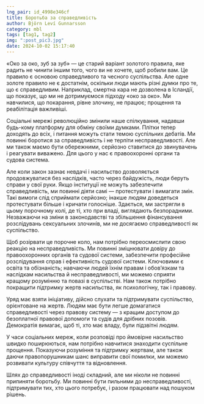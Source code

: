 ```yaml
---
lng_pair: id_4998e346cf
title: Боротьба за справедливість
author: Björn Leví Gunnarsson
category: mbl
tags: [tag1, tag2]
img: ":post_pic3.jpg"
date: 2024-10-02 15:17:40
---
```

«Око за око, зуб за зуб» — це старий варіант золотого правила, яке радить не чинити іншим того, чого ви не хочете, щоб робили вам. Це правило є основою справедливого та чесного суспільства. Але одне золоте правило не є достатнім, оскільки люди мають різні думки про те, що є справедливим. Наприклад, смертна кара не дозволена в Ісландії, що показує, що ми не дотримуємося підходу «око за око». Ми навчилися, що покарання, рівне злочину, не працює; прощення та реабілітація важливіші.

Соціальні мережі революційно змінили наше спілкування, надавши будь-кому платформу для обміну своїми думками. Плітки тепер доходять до всіх, і питання можуть стати темою суспільних дебатів. Ми повинні боротися за справедливість і не терпіти несправедливості. Але ми також маємо бути обережними, серйозно ставитися до звинувачень і реагувати виважено. Для цього у нас є правоохоронні органи та судова система.

Але коли закон зазнає невдачі і насильство дозволяється продовжуватися без наслідків, часто через байдужість, люди беруть справи у свої руки. Якщо інституції не можуть забезпечити справедливість, ми повинні діяти самі — протестувати і вимагати змін. Такі вимоги слід сприймати серйозно; інакше людям доведеться протестувати більше і кричати голосніше. Здається, ми застрягли в цьому порочному колі, де ті, хто при владі, виглядають безпорадними. Незважаючи на зміни в законодавстві та збільшення фінансування розслідувань сексуальних злочинів, ми не досягаємо справедливості як суспільство.

Щоб розірвати це порочне коло, нам потрібно переосмислити свою реакцію на несправедливість. Ми повинні зміцнювати довіру до правоохоронних органів та судової системи, забезпечити професійне розслідування справ і ефективність судової системи. Ключовими є освіта та обізнаність; навчаючи людей їхнім правам і обов’язкам та наслідкам насильства й несправедливості, ми можемо сприяти кращому розумінню та повазі в суспільстві. Нам також потрібно покращити підтримку жертв насильства, як психологічну, так і правову.

Уряд має взяти ініціативу, дійсно слухати та підтримувати суспільство, орієнтоване на жертв. Людям має бути легше домагатися справедливості через правову систему — з кращим доступом до безоплатної правової допомоги та судів для дрібних позовів. Демократія вимагає, щоб ті, хто має владу, були підзвітні людям.

У часи соціальних мереж, коли розповіді про ймовірне насильство швидко поширюються, нам потрібно навчитися знаходити суспільне прощення. Показуючи розуміння та підтримку жертвам, але також даючи правопорушникам шанс виправити свої помилки, ми можемо розвивати культуру співчуття та відновлення.

Шлях до справедливості іноді складний, але ми ніколи не повинні припиняти боротьбу. Ми повинні бути пильними до несправедливості, підтримувати тих, хто цього потребує, і разом працювати над пошуком рішень.
